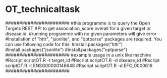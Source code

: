 # OT_technicaltask
#######################
#this programme is to query the Open Targets REST API to get association_score.overall for a given target or disease id.
#running programme with no given parameters will give error
#Installation of "httr", "jsonlite", and "optparse" packages are required. You can use following code for this:
#install.packages("httr")
#install.packages("jsonlite")
#install.packages("optparse")
#######################
#example usage in a unix like machine
#Rscript scriptOT.R -t target_id
#Rscript scriptOT.R -d disease_id
#Rscript scriptOT.R -t ENSG00000146648
#Rscript scriptOT.R -d EFO_0000616
#######################

